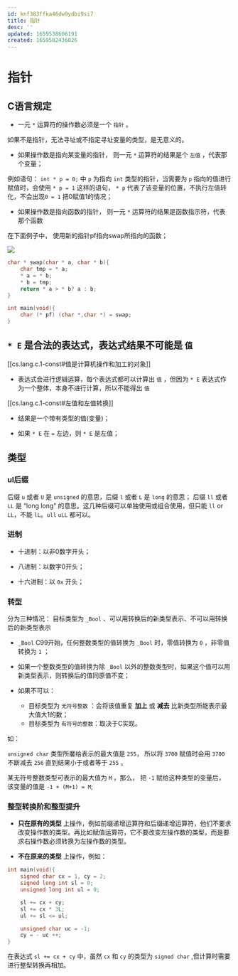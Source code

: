 ```yaml
---
id: knf383ffka46dw9ydbi9si7
title: 指针
desc: ''
updated: 1659538606191
created: 1659502436026
---
```


# 指针

## C语言规定

- 一元 `*` 运算符的操作数必须是一个 `指针` 。 

如果不是指针，无法寻址或不指定寻址变量的类型，是无意义的。

- 如果操作数是指向某变量的指针， 则一元 `*` 运算符的结果是个 `左值` ，代表那个变量；

例如语句： `int * p = 0;` 中 `p` 为指向 `int` 类型的指针，当需要为 `p` 指向的值进行赋值时，会使用 `* p = 1` 这样的语句， `* p` 代表了该变量的位置，不执行左值转化，不会出现`0 = 1` 把0赋值1的情况；

- 如果操作数是指向函数的指针， 则一元 `*` 运算符的结果是函数指示符，代表那个函数

在下面例子中， 使用新的指针pf指向swap所指向的函数；


![](https://cdn.notcloud.net/static/md/cy948/202208031335318.png)

```c
char * swap(char * a, char * b){
    char tmp = * a;
    * a = * b;
    * b = tmp;
    return * a > * b? a : b;
}

int main(void){
    char (* pf) (char *,char *) = swap;
}
```

## `* E` 是合法的表达式，表达式结果不可能是 `值`

[[cs.lang.c.1-const#值是计算机操作和加工的对象]]

- 表达式会进行逻辑运算，每个表达式都可以计算出 `值` ，但因为 `* E` 表达式作为一个整体，本身不进行计算，所以不能得出 `值` 

[[cs.lang.c.1-const#左值和左值转换]]

- 结果是一个带有类型的值(变量)；

- 如果 `* E` 在 `=` 左边，则 `* E` 是左值；

## 类型

### ul后缀

后缀 `u` 或者 `U` 是 `unsigned` 的意思，后缀 `l` 或者 `L` 是 `long` 的意思； 后缀 `ll` 或者 `LL` 是 “long long” 的意思。这几种后缀可以单独使用或组合使用，但只能 `ll` or `LL`，不能 `lL`。`ull` `uLL` 都可以。

### 进制

- 十进制：以非0数字开头；

- 八进制：以数字0开头；

- 十六进制：以 `0x` 开头；

### 转型

分为三种情况： 目标类型为 `_Bool` 、可以用转换后的新类型表示、不可以用转换后的新类型表示

- `_Bool` C99开始，任何整数类型的值转换为 `_Bool` 时，零值转换为 `0` ，非零值转换为 `1` ；

- 如果一个整数类型的值转换为除 `_Bool` 以外的整数类型时，如果这个值可以用新类型表示，则转换后的值同原值不变；

- 如果不可以：
    - 目标类型为 `无符号整数` ：会将该值重复 **加上** 或 **减去** 比新类型所能表示最大值大1的数；
    - 目标类型为 `有符号的整数`：取决于C实现。

如： 

`unsigned char` 类型所黁给表示的最大值是 `255`， 所以将 `3700` 赋值时会用 `3700` 不断减去 `256` 直到结果小于或者等于 `255` 。

某无符号整数类型可表示的最大值为 `M` ，那么， 把 `-1` 赋给这种类型的变量后， 该变量的值是 `-1 + (M+1) = M`;

### 整型转换阶和整型提升

- **只在原有的类型** 上操作，例如前缀递增运算符和后缀递增运算符，他们不要求改变操作数的类型。再比如赋值运算符，它不要改变左操作数的类型，而是要求右操作数必须转换为左操作数的类型。

- **不在原来的类型** 上操作，例如：

```c
int main(void){
    signed char cx = 1, cy = 2;
    signed long int sl = 0;
    unsigned long int ul = 0;

    sl += cx + cy;
    sl += cx * 3L;
    ul += sl <= ul;

    unsigned char uc = -1;
    cy = - uc ++;
}
```

在表达式 `sl += cx + cy` 中，虽然 `cx` 和 `cy` 的类型为 `signed char` ,但计算时需要进行整型转换再相加。
